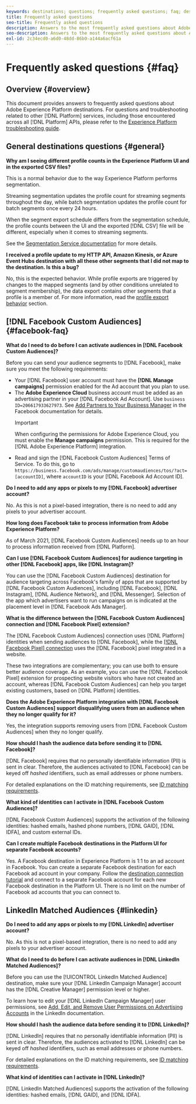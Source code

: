 ```yaml
---
keywords: destinations; questions; frequently asked questions; faq; destinations faq
title: Frequently asked questions
seo-title: Frequently asked questions
description: Answers to the most frequently asked questions about Adobe Experience Platform destinations
seo-description: Answers to the most frequently asked questions about Adobe Experience Platform destinations
exl-id: 2c34ecd0-a6d0-48dd-86b0-a144a6acf61a
---
```

# Frequently asked questions {#faq}

## Overview {#overview}

This document provides answers to frequently asked questions about Adobe Experience Platform destinations. For questions and troubleshooting related to other [!DNL Platform] services, including those encountered across all [!DNL Platform] APIs, please refer to the [Experience Platform troubleshooting guide](../landing/troubleshooting.md).

## General destinations questions {#general}

**Why am I seeing different profile counts in the Experience Platform UI and in the exported CSV files?**

This is a normal behavior due to the way Experience Platform performs segmentation.

Streaming segmentation updates the profile count for streaming segments throughout the day, while batch segmentation updates the profile count for batch segments once every 24 hours.

When the segment export schedule differs from the segmentation schedule, the profile counts between the UI and the exported [!DNL CSV] file will be different, especially when it comes to streaming segments.

See the [Segmentation Service documentation](../segmentation/home.md) for more details.

**I received a profile update to my HTTP API, Amazon Kinesis, or Azure Event Hubs destination with all these other segments that I did not map to the destination. Is this a bug?**

No, this is the expected behavior. While profile exports are triggered by changes to the mapped segments (and by other conditions unrelated to segment membership), the data export contains other segments that a profile is a member of. For more information, read the [profile export behavior](/help/destinations/catalog/streaming/http-destination.md) section.

## [!DNL Facebook Custom Audiences] {#facebook-faq}

**What do I need to do before I can activate audiences in [!DNL Facebook Custom Audiences]?**

Before you can send your audience segments to [!DNL Facebook], make sure you meet the following requirements:

* Your [!DNL Facebook] user account must have the **[!DNL Manage campaigns]** permission enabled for the Ad account that you plan to use.
* The **Adobe Experience Cloud** business account must be added as an advertising partner in your [!DNL Facebook Ad Account]. Use `business ID=206617933627973`. See [Add Partners to Your Business Manager](https://www.facebook.com/business/help/1717412048538897) in the Facebook documentation for details.
    >[!IMPORTANT]
    >
    > When configuring the permissions for Adobe Experience Cloud, you must enable the **Manage campaigns** permission. This is required for the [!DNL Adobe Experience Platform] integration.
* Read and sign the [!DNL Facebook Custom Audiences] Terms of Service. To do this, go to `https://business.facebook.com/ads/manage/customaudiences/tos/?act=[accountID]`, where `accountID` is your [!DNL Facebook Ad Account ID].

**Do I need to add any apps or pixels to my [!DNL Facebook] advertiser account?**

No. As this is not a pixel-based integration, there is no need to add any pixels to your advertiser account.

**How long does Facebook take to process information from Adobe Experience Platform?**

As of March 2021, [!DNL Facebook Custom Audiences] needs up to an hour to process information received from [!DNL Platform].

**Can I use [!DNL Facebook Custom Audiences] for audience targeting in other [!DNL Facebook] apps, like [!DNL Instagram]?**

You can use the [!DNL Facebook Custom Audiences] destination for audience targeting across Facebook's family of apps that are supported by [!DNL Facebook Custom Audiences], including [!DNL Facebook], [!DNL Instagram], [!DNL Audience Network], and [!DNL Messenger]. Selection of the app which advertisers want to run campaigns on is indicated at the placement level in [!DNL Facebook Ads Manager].

**What is the difference between the [!DNL Facebook Custom Audiences] connection and [!DNL Facebook Pixel] extension?**

The [!DNL Facebook Custom Audiences] connection uses [!DNL Platform] identities when sending audiences to [!DNL Facebook], while the [[!DNL Facebook Pixel] connection](../destinations/catalog/advertising/facebook-pixel.md) uses the [!DNL Facebook] pixel integrated in a website.

These two integrations are complementary; you can use both to ensure better audience coverage. As an example, you can use the [!DNL Facebook Pixel] extension for prospecting website visitors who have not created an account, whereas [!DNL Facebook Custom Audiences] can help you target existing customers, based on [!DNL Platform] identities.

**Does the Adobe Experience Platform integration with [!DNL Facebook Custom Audiences] support disqualifying users from an audience when they no longer qualify for it?**

Yes, the integration supports removing users from [!DNL Facebook Custom Audiences] when they no longer qualify.

**How should I hash the audience data before sending it to [!DNL Facebook]?**

[!DNL Facebook] requires that no personally identifiable information (PII) is sent in clear. Therefore, the audiences activated to [!DNL Facebook] can be keyed off *hashed* identifiers, such as email addresses or phone numbers.

For detailed explanations on the ID matching requirements, see [ID matching requirements](catalog/social/facebook.md#id-matching-requirements).

**What kind of identities can I activate in [!DNL Facebook Custom Audiences]?**

[!DNL Facebook Custom Audiences] supports the activation of the following identities: hashed emails, hashed phone numbers, [!DNL GAID], [!DNL IDFA], and custom external IDs.

**Can I create multiple Facebook destinations in the Platform UI for separate Facebook accounts?** 

Yes. A Facebook destination in Experience Platform is 1:1 to an ad account in Facebook. You can create a separate Facebook destination for each Facebook ad account in your company. Follow the [destination connection tutorial](/help/destinations/ui/connect-destination.md) and connect to a separate Facebook account for each new Facebook destination in the Platform UI. There is no limit on the number of Facebook ad accounts that you can connect to.

## LinkedIn Matched Audiences {#linkedin}

**Do I need to add any apps or pixels to my [!DNL LinkedIn] advertiser account?**

No. As this is not a pixel-based integration, there is no need to add any pixels to your advertiser account.

**What do I need to do before I can activate audiences in [!DNL LinkedIn Matched Audiences]?**

Before you can use the [!UICONTROL LinkedIn Matched Audience] destination, make sure your [!DNL LinkedIn Campaign Manager] account has the [!DNL Creative Manager] permission level or higher.

To learn how to edit your [!DNL LinkedIn Campaign Manager] user permissions, see [Add, Edit, and Remove User Permissions on Advertising Accounts](https://www.linkedin.com/help/lms/answer/5753) in the LinkedIn documentation.

**How should I hash the audience data before sending it to [!DNL LinkedIn]?**

[!DNL LinkedIn] requires that no personally identifiable information (PII) is sent in clear. Therefore, the audiences activated to [!DNL LinkedIn] can be keyed off *hashed* identifiers, such as email addresses or phone numbers.

For detailed explanations on the ID matching requirements, see [ID matching requirements](catalog/social/linkedin.md#id-matching-requirements).

**What kind of identities can I activate in [!DNL LinkedIn]?**

[!DNL LinkedIn Matched Audiences] supports the activation of the following identities: hashed emails, [!DNL GAID], and [!DNL IDFA].
